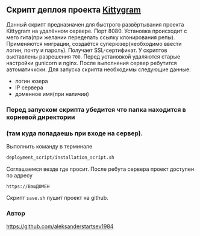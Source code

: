 ## Скрипт деплоя проекта [Kittygram](https://github.com/aleksanderstartsev1984/infra_sprint1)
Данный скрипт предназначен для быстрого развёртывания проекта Kittygram
на удалённом сервере. Порт 8080.
Установка происходит с мего гита(при желании переделать ссылку клонирования репы).
Применяются миграции, создаётся суперюзер(необходимо ввести логин, почту и пароль).
Получает SSL-сертификат.
У скриптов выставлены разрешения `700`.
Перед установкой удаляются старые настройки gunicorn и nginx.
После выполнения сервер ребутится автоматичкски.
Для запуска скрипта необходимы следующие данные:

- логин юзера
- IP сервера
- доменное имя(при наличии)

### Перед запуском скрипта убедится что папка находится в корневой директории
### (там куда попадаешь при входе на сервер).

Выполнить команду в терминале
```sh
deployment_script/installation_script.sh
```

Соглашаемся везде где просит. После ребута сервера проект доступен по адресу
```
https://ВашДОМЕН
```
Скрипт `save.sh` пушит проект на github.

### Автор

https://github.com/aleksanderstartsev1984
